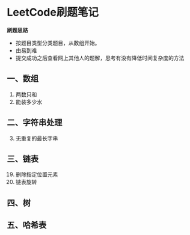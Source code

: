 # LeetCode刷题笔记
**刷题思路**
- 按题目类型分类题目，从数组开始。
- 由易到难
- 提交成功之后查看网上其他人的题解，思考有没有降低时间复杂度的方法

## 一、数组
1. 两数只和
11. 能装多少水
## 二、字符串处理
3. 无重复的最长字串
## 三、链表
19. 删除指定位置元素
61. 链表旋转
## 四、树

## 五、哈希表